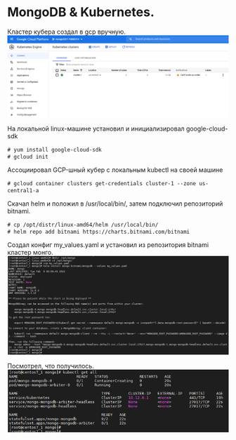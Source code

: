 # MongoDB & Kubernetes.

Кластер кубера создал в gcp вручную.
![alt text](https://github.com/kot-mechanic/mongodb_otus/blob/main/screen/2022-02-08%2021_46_18-Window.png)

На локальной linux-машине установил и инициализировал google-cloud-sdk
```{r eval=FALSE}
# yum install google-cloud-sdk
# gcloud init
```
Ассоциировал GCP-шный кубер с локальным kubectl на своей машине
```{r eval=FALSE}
# gcloud container clusters get-credentials cluster-1 --zone us-central1-a
```

Скачал helm и положил в /usr/local/bin/, затем подключил репозиторий bitnami.
```{r eval=FALSE}
# cp /opt/distr/linux-amd64/helm /usr/local/bin/
# helm repo add bitnami https://charts.bitnami.com/bitnami
```
Создал конфиг my_values.yaml и установил из репозитория bitnami кластер монго.
![alt text](https://github.com/kot-mechanic/mongodb_otus/blob/main/screen/2022-02-08%2021_07_15-Window.png)

Посмотрел, что получилось.
![alt text](https://github.com/kot-mechanic/mongodb_otus/blob/main/screen/2022-02-08%2021_07_33-Window.png)
